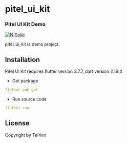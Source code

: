 # pitel_ui_kit
### Pitel UI Kit Demo

[![N|Solid](https://documents.tel4vn.com/img/pitel-logo.png)](https://documents.tel4vn.com/)

pitel_ui_kit is demo project.

## Installation
Pitel UI Kit requires flutter version 3.7.7, dart version 2.19.4
- Get package
```yaml
flutter pub get
```
- Run source code
```yaml
flutter run
```

## License
Copyright by Tel4vn

